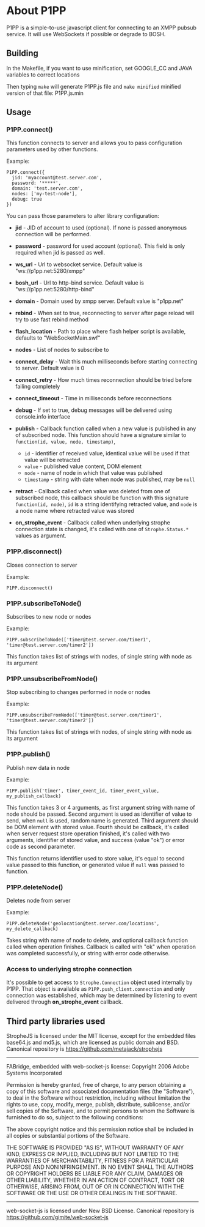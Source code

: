 # About P1PP


P1PP is a simple-to-use javascript client for connecting to an XMPP pubsub service. It will use WebSockets if possible or degrade to BOSH.

## Building

In the Makefile, if you want to use minification, set GOOGLE_CC and JAVA variables to correct locations

Then typing ``make`` will generate P1PP.js file and ``make minified`` minified version of that file: P1PP.js.min

## Usage


### P1PP.connect()


This function connects to server and allows you to pass configuration parameters used by other functions.

Example:

    P1PP.connect({
      jid: 'myaccount@test.server.com',
      password: '*****',
      domain: 'test.server.com',
      nodes: ['my-test-node'],
      debug: true
    })

You can pass those parameters to alter library configuration:

* **jid** - JID of account to used (optional). If none is passed anonymous connection will be performed.

* **password** - password for used account (optional). This field is only required when jid is passed as well.

* **ws_url** - Url to websocket service. Default value is "ws://p1pp.net:5280/xmpp"

* **bosh_url** - Url to http-bind service. Default value is "ws://p1pp.net:5280/http-bind"

* **domain** - Domain used by xmpp server. Default value is "p1pp.net"

* **rebind** - When set to true, reconnecting to server after page reload will try to use fast rebind method

* **flash_location** - Path to place where flash helper script is available, defaults to "WebSocketMain.swf"

* **nodes** - List of nodes to subscribe to

* **connect_delay** - Wait this much milliseconds before starting connecting to server. Default value is 0

* **connect_retry** - How much times reconnection should be tried before failing completely

* **connect_timeout** - Time in milliseconds before reconnections

* **debug** - If set to true, debug messages will be delivered using console.info interface

* **publish** - Callback function called when a new value is published in any of subscribed node.
  This function should have a signature similar to ``function(id, value, node, timestamp)``, 
  * ``id`` - identifier of received value, identical value will be used if that value will be retracted
  * ``value`` - published value content, DOM element
  * ``node`` - name of node in which that value was published
  * ``timestamp`` - string with date when node was published, may be ``null``

* **retract** - Callback called when value was deleted from one of subscribed node, this callback should be
  function with this signature ``function(id, node)``, ``id`` is a string identifying retracted value, and
  ``node`` is a node name where retracted value was stored

* **on_strophe_event** - Callback called when underlying strophe connection state is changed, it's called with one of
  ``Strophe.Status.*`` values as argument.


### P1PP.disconnect()


Closes connection to server

Example:

    P1PP.disconnect()


### P1PP.subscribeToNode()


Subscribes to new node or nodes

Example:

    P1PP.subscribeToNode(['timer@test.server.com/timer1', 'timer@test.server.com/timer2'])

This function takes list of strings with nodes, of single string with node as its argument

### P1PP.unsubscribeFromNode()

Stop subscribing to changes performed in node or nodes

Example:

    P1PP.unsubscribeFromNode(['timer@test.server.com/timer1', 'timer@test.server.com/timer2'])

This function takes list of strings with nodes, of single string with node as its argument


### P1PP.publish()


Publish new data in node

Example:

    P1PP.publish('timer', timer_event_id, timer_event_value, my_publish_callback)

This function takes 3 or 4 arguments, as first argument string with name of node should be passed.
Second argument is used as identifier of value to send, when ``null`` is used, random name is generated.
Third argument should be DOM element with stored value.
Fourth should be callback, it's called when server request store operation finished, it's called with two
arguments, identifier of stored value, and success (value "ok") or error code as second parameter.

This function returns identifier used to store value, it's equal to second value passed to this function,
or generated value if ``null`` was passed to function.


### P1PP.deleteNode()


Deletes node from server

Example:

    P1PP.deleteNode('geolocation@test.server.com/locations', my_delete_callback)

Takes string with name of node to delete, and optional callback function called when operation finishes.
Callback is called with "ok" when operation was completed successfully, or string with error code otherwise.


### Access to underlying strophe connection


It's possible to get access to ``Strophe.Connection`` object used internally
by P1PP. That object is available as ``P1PP.push_client.connection`` and
only connection was established, which may be determined by listening
to event delivered through **on_strophe_event** callback.


## Third party libraries used


StropheJS is licensed under the MIT license, except for the embedded files
base64.js and md5.js, which are licensed as public domain and
BSD.
Canonical repository is https://github.com/metajack/strophejs

--------------

FABridge, embedded with web-socket-js license:
Copyright 2006 Adobe Systems Incorporated

Permission is hereby granted, free of charge, to any person obtaining a copy of this software and associated documentation files (the "Software"),
to deal in the Software without restriction, including without limitation the rights to use, copy, modify, merge, publish, distribute, sublicense,
and/or sell copies of the Software, and to permit persons to whom the Software is furnished to do so, subject to the following conditions:

 The above copyright notice and this permission notice shall be included in all copies or substantial portions of the Software.


THE SOFTWARE IS PROVIDED "AS IS", WITHOUT WARRANTY OF ANY KIND, EXPRESS OR IMPLIED, INCLUDING BUT NOT LIMITED TO THE WARRANTIES OF MERCHANTABILITY,
FITNESS FOR A PARTICULAR PURPOSE AND NONINFRINGEMENT. IN NO EVENT SHALL THE AUTHORS OR COPYRIGHT HOLDERS BE LIABLE FOR ANY CLAIM, DAMAGES OR OTHER
LIABILITY, WHETHER IN AN ACTION OF CONTRACT, TORT OR OTHERWISE, ARISING FROM, OUT OF OR IN CONNECTION WITH THE SOFTWARE
OR THE USE OR OTHER DEALINGS IN THE SOFTWARE.

--------------

web-socket-js is licensed under New BSD License.
Canonical repository is https://github.com/gimite/web-socket-js


